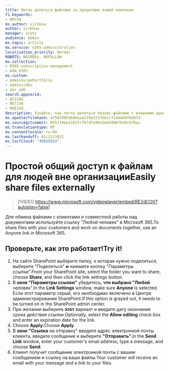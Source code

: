 ```yaml
---
title: Легко делиться файлами за пределами вашей компании
f1.keywords:
- NOCSH
ms.author: sirkkuw
author: Sirkkuw
manager: scotv
audience: Admin
ms.topic: article
ms.service: o365-administration
localization_priority: Normal
ROBOTS: NOINDEX, NOFOLLOW
ms.collection:
- M365-subscription-management
- Adm_O365
ms.custom:
- AdminSurgePortfolio
- adminvideo
- okr_smb
search.appverid:
- BCS160
- MET150
- MOE150
description: Узнайте, как легко делиться бизнес-файлами с внешними данными.
ms.openlocfilehash: 4f5870859b06aa4229a37576bcc724ddb078d833
ms.sourcegitcommit: 855719ee21017cf87dfa98cbe62806763bcb78ac
ms.translationtype: MT
ms.contentlocale: ru-RU
ms.lasthandoff: 01/22/2021
ms.locfileid: "49925914"
---
```

# <a name="easily-share-files-externally"></a><span data-ttu-id="cd2b0-103">Простой общий доступ к файлам для людей вне организации</span><span class="sxs-lookup"><span data-stu-id="cd2b0-103">Easily share files externally</span></span>

> [!VIDEO https://www.microsoft.com/videoplayer/embed/RE2dCOV?autoplay=false]

<span data-ttu-id="cd2b0-104">Для обмена файлами с клиентами и совместной работы над документами используйте ссылку "Любой человек" в Microsoft 365.</span><span class="sxs-lookup"><span data-stu-id="cd2b0-104">To share files with your customers and work on documents together, use an Anyone link in Microsoft 365.</span></span>

## <a name="try-it"></a><span data-ttu-id="cd2b0-105">Проверьте, как это работает!</span><span class="sxs-lookup"><span data-stu-id="cd2b0-105">Try it!</span></span>

1. <span data-ttu-id="cd2b0-106">На сайте SharePoint выберите папку, к которая нужно поделиться, выберите "Поделиться" **и** нажмите кнопку "Параметры ссылки".</span><span class="sxs-lookup"><span data-stu-id="cd2b0-106">From your SharePoint site, select the folder you want to share, choose **Share**, and then click the link settings button.</span></span>
1. <span data-ttu-id="cd2b0-107">В **окне "Параметры ссылки"** убедитесь, **что выбрано "Любой** человек".</span><span class="sxs-lookup"><span data-stu-id="cd2b0-107">In the **Link Settings** window, make sure **Anyone** is selected.</span></span> <span data-ttu-id="cd2b0-108">Если этот параметр серый, его необходимо включено в Центре администрирования SharePoint.</span><span class="sxs-lookup"><span data-stu-id="cd2b0-108">If this option is grayed out, it needs to be turned on in the SharePoint admin center.</span></span>
1. <span data-ttu-id="cd2b0-109">При желании выберите **этот** вариант и введите дату окончания срока действия ссылки.</span><span class="sxs-lookup"><span data-stu-id="cd2b0-109">Optionally, select the **Allow editing** check box and enter an expiration date for the link.</span></span>
1. <span data-ttu-id="cd2b0-110">Choose **Apply**.</span><span class="sxs-lookup"><span data-stu-id="cd2b0-110">Choose **Apply**.</span></span>
1. <span data-ttu-id="cd2b0-111">В **окне "Ссылка** на отправку" введите адрес электронной почты клиента, введите сообщение и выберите **"Отправить".**</span><span class="sxs-lookup"><span data-stu-id="cd2b0-111">In the **Send Link** window, enter your customer's email address, type a message, and choose **Send**.</span></span>
1. <span data-ttu-id="cd2b0-112">Клиент получит сообщение электронной почты с вашим сообщением и ссылку на ваши файлы.</span><span class="sxs-lookup"><span data-stu-id="cd2b0-112">Your customer will receive an email with your message and a link to your files.</span></span>